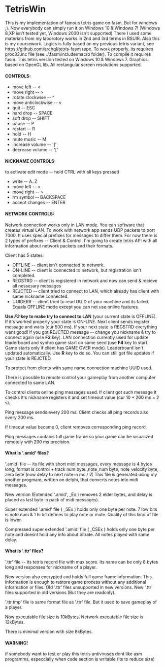 # TetrisWin
This is my implementation of famous tetris game on fasm. But for windows ;). Now everybody can simply run it on Windows 10 & Windows 7! (Windows 8,XP isn't tested yet, Windows 2000 isn't supported)
There I used some materials from my laborotory works in 2nd and 3rd terms in BSUIR. Also this is my coursework.
Logics is fully based on my previous tetris variant, see https://github.com/archql/tetris-fasm repo.
To work properly, its requires proc32.inc file (see ..\fasm\include\macro folder). 
To compile it requires fasm.
This tetris version tested on Windows 10 & Windows 7. 
Graphics based on OpenGL lib.
All rectangular screen resolutions supported.

#### CONTROLS:
 - move left          -- <
 - move right         -- > 
 - rotate clockwise   -- ^
 - move anticlockwise -- v
 - quit               -- ESC
 - hard drop          -- SPACE
 - soft drop          -- SHIFT
 - pause              -- P
 - restart            -- R
 - hold               -- H
 - mute music	      -- M
 - increase volume    -- ']'
 - decrease volume    -- '\['
 

#### NICKNAME CONTROLS:
 to activate edit mode -- hold CTRL
 with all keys pressed
 - write			  -- A..Z
 - move left          -- <
 - move right         -- > 
 - rm symbol          -- BACKSPACE
 - accept changes     -- ENTER
 
#### NETWORK CONTROLS:
 Network connection works only in LAN mode.
 You can software that creates virtual LAN.
 To work with network app sends UDP packets to port 7000. 
 It uses special prefixes for messages to differ them.
 For now there is 2 types of prefixes -- Client & Control.
 I'm going to create tetris API with all information
 about network packets and their formats.
 
 Client has 5 states:
 - OFFLINE -- client isn't connected to network.
 - ON-LINE -- client is connected to network, but registration isn't completed.
 - REGSTRD -- client is registered in network and now can send & recieve all nessesary messages
 - REJCTED -- client tried to connect to LAN, which already has client with same nickname connected.
 - UUIDERR -- client tried to read UUID of your machine and its failed. Equals OFFLINE mode except you can not use online features.
 
 **Use *F3* key to make try to connect to LAN** (your current state is OFFLINE). If it's worked properly your state is ON-LINE. 
 Next client sends register message and waits (cur 500 ms). If your next state is REGSTRD everything went good!
 If you got REJCTED message -- change you nickname & try to connect again (use **F3** key).
 LAN connection currently used for update leaderboard and synhro game start on same seed (use **F4** key to start. Game starts only if client has GAME OVER mode).
 Leaderboard isn't updated automatically. Use **R** key to do so.
 You can still get file updates if your state is REJCTED.
 
 To protect from clients with same name connection machine UUID used.
 
 There is possible to remote control your gameplay from another computer connected to same LAN.
 
 To control clients online ping messages used. If client got such message it checks it's nickname
 registers it and set timeout value (cur 10 \* 200 ms = 2 s).
 
 Ping message sends every 200 ms. Client checks all ping records also every 200 ms.
 
 If timeout value became 0, client removes corresponding ping record.
 
 Ping messages contains full game frame so your game can be visualized remotely with 200 ms precision.

#### What is '.amid' files?
'.amid' file -- its file with short midi messages, every message is 4 bytes long,
 format is control + track num byte ,note_num byte, note_velocity byte, zero byte (now delay to next note in ms / 2)
 This file is generated using my another progmam, written on delphi,
 that converts notes into midi messages.
 
New version (Extended '.amid', _Ex ) removes 2 elder bytes, and delay is placed as last byte in pack of midi messages).

Super extended '.amid' file ( _SEx ) holds only one byte per note. 7 low bits is note num & 1 hi bit defines to play note or mute.
 Quality of this kind of file is lower.

Compressed super extended  '.amid' file ( _CSEx ) holds only one byte per note and doesnt hold any info about bitrate. 
 All notes played with same delay.
 
 
#### What is '.ttr' files?
'.ttr' file -- its tetris record file with max score. Its name can be only 8 bytes long and responses for nickname of a player.

New version also encrypted and holds full game frame information.
This information is enough to restore game process without any additional information or files. 
Old '.ttr' files unsupported in new versions.
New '.ttr' files supported in old versions (But they are readonly).

'.ttr.tmp' file is same format file as '.ttr' file. But it used to save gameplay of a player.

Now executable file size is 10kBytes.
Network executable file size is 12kBytes.

There is minimal version with size 8kBytes.

#### WARNING!
 if somebody want to test or play this tetris
 antiviruses dont like asm programms, especcially when code section is writable (its to reduce size)
 
